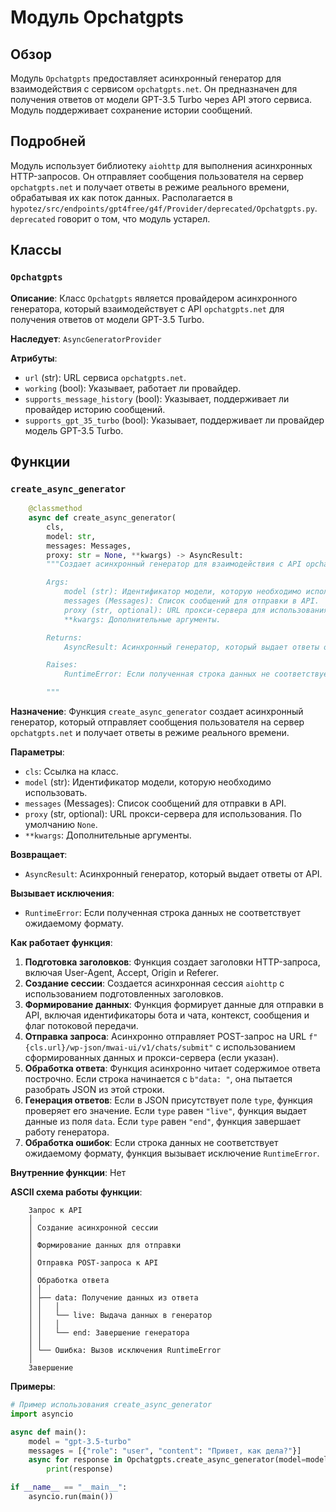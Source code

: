 # Модуль Opchatgpts

## Обзор

Модуль `Opchatgpts` предоставляет асинхронный генератор для взаимодействия с сервисом `opchatgpts.net`. Он предназначен для получения ответов от модели GPT-3.5 Turbo через API этого сервиса. Модуль поддерживает сохранение истории сообщений.

## Подробней

Модуль использует библиотеку `aiohttp` для выполнения асинхронных HTTP-запросов. Он отправляет сообщения пользователя на сервер `opchatgpts.net` и получает ответы в режиме реального времени, обрабатывая их как поток данных.
Располагается в `hypotez/src/endpoints/gpt4free/g4f/Provider/deprecated/Opchatgpts.py`. `deprecated` говорит о том, что модуль устарел.

## Классы

### `Opchatgpts`

**Описание**: Класс `Opchatgpts` является провайдером асинхронного генератора, который взаимодействует с API `opchatgpts.net` для получения ответов от модели GPT-3.5 Turbo.

**Наследует**: `AsyncGeneratorProvider`

**Атрибуты**:

-   `url` (str): URL сервиса `opchatgpts.net`.
-   `working` (bool): Указывает, работает ли провайдер.
-   `supports_message_history` (bool): Указывает, поддерживает ли провайдер историю сообщений.
-   `supports_gpt_35_turbo` (bool): Указывает, поддерживает ли провайдер модель GPT-3.5 Turbo.

## Функции

### `create_async_generator`

```python
    @classmethod
    async def create_async_generator(
        cls,
        model: str,
        messages: Messages,
        proxy: str = None, **kwargs) -> AsyncResult:
        """Создает асинхронный генератор для взаимодействия с API opchatgpts.net.

        Args:
            model (str): Идентификатор модели, которую необходимо использовать.
            messages (Messages): Список сообщений для отправки в API.
            proxy (str, optional): URL прокси-сервера для использования. По умолчанию `None`.
            **kwargs: Дополнительные аргументы.

        Returns:
            AsyncResult: Асинхронный генератор, который выдает ответы от API.

        Raises:
            RuntimeError: Если полученная строка данных не соответствует ожидаемому формату.

        """
```

**Назначение**: Функция `create_async_generator` создает асинхронный генератор, который отправляет сообщения пользователя на сервер `opchatgpts.net` и получает ответы в режиме реального времени.

**Параметры**:

-   `cls`: Ссылка на класс.
-   `model` (str): Идентификатор модели, которую необходимо использовать.
-   `messages` (Messages): Список сообщений для отправки в API.
-   `proxy` (str, optional): URL прокси-сервера для использования. По умолчанию `None`.
-   `**kwargs`: Дополнительные аргументы.

**Возвращает**:

-   `AsyncResult`: Асинхронный генератор, который выдает ответы от API.

**Вызывает исключения**:

-   `RuntimeError`: Если полученная строка данных не соответствует ожидаемому формату.

**Как работает функция**:

1.  **Подготовка заголовков**: Функция создает заголовки HTTP-запроса, включая User-Agent, Accept, Origin и Referer.
2.  **Создание сессии**: Создается асинхронная сессия `aiohttp` с использованием подготовленных заголовков.
3.  **Формирование данных**: Функция формирует данные для отправки в API, включая идентификаторы бота и чата, контекст, сообщения и флаг потоковой передачи.
4.  **Отправка запроса**: Асинхронно отправляет POST-запрос на URL `f"{cls.url}/wp-json/mwai-ui/v1/chats/submit"` с использованием сформированных данных и прокси-сервера (если указан).
5.  **Обработка ответа**: Функция асинхронно читает содержимое ответа построчно. Если строка начинается с `b"data: "`, она пытается разобрать JSON из этой строки.
6.  **Генерация ответов**: Если в JSON присутствует поле `type`, функция проверяет его значение. Если `type` равен `"live"`, функция выдает данные из поля `data`. Если `type` равен `"end"`, функция завершает работу генератора.
7.  **Обработка ошибок**: Если строка данных не соответствует ожидаемому формату, функция вызывает исключение `RuntimeError`.

**Внутренние функции**: Нет

**ASCII схема работы функции**:

```
    Запрос к API
    │
    │ Создание асинхронной сессии
    │
    │ Формирование данных для отправки
    │
    │ Отправка POST-запроса к API
    │
    │ Обработка ответа
    │ │
    │ ├── data: Получение данных из ответа
    │ │   │
    │ │   └── live: Выдача данных в генератор
    │ │   │
    │ │   └── end: Завершение генератора
    │ │
    │ └── Ошибка: Вызов исключения RuntimeError
    │
    Завершение
```

**Примеры**:

```python
# Пример использования create_async_generator
import asyncio

async def main():
    model = "gpt-3.5-turbo"
    messages = [{"role": "user", "content": "Привет, как дела?"}]
    async for response in Opchatgpts.create_async_generator(model=model, messages=messages):
        print(response)

if __name__ == "__main__":
    asyncio.run(main())